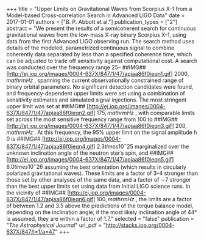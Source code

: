 +++
title = "Upper Limits on Gravitational Waves from Scorpius X-1 from a Model-based Cross-correlation Search in Advanced LIGO Data"
date = 2017-01-01
authors = ["B. P. Abbott et al."]
publication_types = ["2"]
abstract = "We present the results of a semicoherent search for continuous gravitational waves from the low-mass X-ray binary Scorpius X-1, using data from the first Advanced LIGO observing run. The search method uses details of the modeled, parametrized continuous signal to combine coherently data separated by less than a specified coherence time, which can be adjusted to trade off sensitivity against computational cost. A search was conducted over the frequency range 25– ##IMG## [http://ej.iop.org/images/0004-637X/847/1/47/apjaa86f0ieqn1.gif] $2000,mathrmHz$ , spanning the current observationally constrained range of binary orbital parameters. No significant detection candidates were found, and frequency-dependent upper limits were set using a combination of sensitivity estimates and simulated signal injections. The most stringent upper limit was set at ##IMG## [http://ej.iop.org/images/0004-637X/847/1/47/apjaa86f0ieqn2.gif] $175,mathrmHz$ , with comparable limits set across the most sensitive frequency range from 100 to ##IMG## [http://ej.iop.org/images/0004-637X/847/1/47/apjaa86f0ieqn3.gif] $200,mathrmHz$ . At this frequency, the 95% upper limit on the signal amplitude h 0 is ##IMG## [http://ej.iop.org/images/0004-637X/847/1/47/apjaa86f0ieqn4.gif] $2.3times 10^-25$ marginalized over the unknown inclination angle of the neutron star’s spin, and ##IMG## [http://ej.iop.org/images/0004-637X/847/1/47/apjaa86f0ieqn5.gif] $8.0times 10^-26$ assuming the best orientation (which results in circularly polarized gravitational waves). These limits are a factor of 3–4 stronger than those set by other analyses of the same data, and a factor of ∼7 stronger than the best upper limits set using data from Initial LIGO science runs. In the vicinity of ##IMG## [http://ej.iop.org/images/0004-637X/847/1/47/apjaa86f0ieqn6.gif] $100,mathrmHz$ , the limits are a factor of between 1.2 and 3.5 above the predictions of the torque balance model, depending on the inclination angle; if the most likely inclination angle of 44° is assumed, they are within a factor of 1.7."
selected = "false"
publication = "*The Astrophysical Journal*"
url_pdf = "http://stacks.iop.org/0004-637X/847/i=1/a=47"
+++

